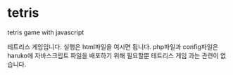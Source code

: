 # tetris
tetris game with javascript

테트리스 게임입니다. 
실행은 html파일을 여시면 됩니다.
php파일과 config파일은 haruko에 자바스크립트 파일을 배포하기 위해 필요할뿐 
테트리스 게임 과는 관련이 없습니다.
